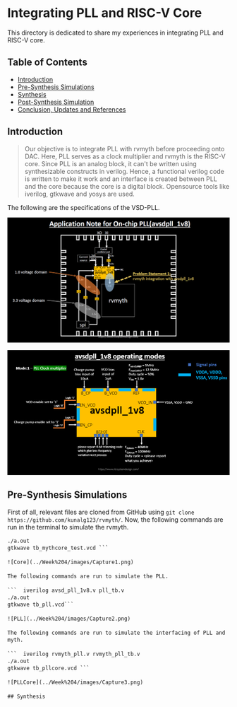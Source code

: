 # Integrating PLL and RISC-V Core
This directory is dedicated to share my experiences in integrating PLL and RISC-V core.

## Table of Contents
* [Introduction]()
* [Pre-Synthesis Simulations]()
* [Synthesis]()
* [Post-Synthesis Simulation]()
* [Conclusion, Updates and References]()

## Introduction

> Our objective is to integrate PLL with rvmyth before proceeding onto DAC. Here, PLL serves as a clock multiplier and rvmyth is the RISC-V core. Since PLL is an analog block, it can't be written using synthesizable constructs in verilog. Hence, a functional verilog code is written to make it work and an interface is created between PLL and the core because the core is a digital block. Opensource tools like iverilog, gtkwave and yosys are used.

The following are the specifications of the VSD-PLL.

![PLL](../Week%204/images/Capture9.png)

![PLL](../Week%204/images/Capture10.png)

## Pre-Synthesis Simulations

First of all, relevant files are cloned from GitHub using `git clone https://github.com/kunalg123/rvmyth/`. Now, the following commands are run in the terminal to simulate the rvmyth.

  ```  iverilog mythcore_test.v tb_mythcore_test.v 
  ./a.out
  gtkwave tb_mythcore_test.vcd ```
  
![Core](../Week%204/images/Capture1.png)

The following commands are run to simulate the PLL.

  ```  iverilog avsd_pll_1v8.v pll_tb.v
  ./a.out
  gtkwave tb_pll.vcd```

![PLL](../Week%204/images/Capture2.png)

The following commands are run to simulate the interfacing of PLL and myth.

  ```  iverilog rvmyth_pll.v rvmyth_pll_tb.v
 ./a.out
 gtkwave tb_pllcore.vcd ```
 
![PLLCore](../Week%204/images/Capture3.png)
 
## Synthesis
 
